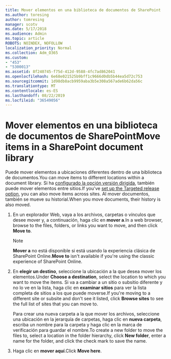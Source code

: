 ```yaml
---
title: Mover elementos en una biblioteca de documentos de SharePoint
ms.author: toresing
author: tomresing
manager: scotv
ms.date: 5/17/2018
ms.audience: Admin
ms.topic: article
ROBOTS: NOINDEX, NOFOLLOW
localization_priority: Normal
ms.collection: Adm_O365
ms.custom:
- "453"
- "5300013"
ms.assetid: 8f240745-f75d-412d-9588-4fc7ad862041
ms.openlocfilehash: 6e68e021525b9bff1c9666d0db5b44ea5d72c753
ms.sourcegitcommit: 1d98db8acb9959aba3b5e308a567ade6b62da56c
ms.translationtype: MT
ms.contentlocale: es-ES
ms.lasthandoff: 08/22/2019
ms.locfileid: "36549056"
---
```

# <a name="move-items-in-a-sharepoint-document-library"></a><span data-ttu-id="0f84e-102">Mover elementos en una biblioteca de documentos de SharePoint</span><span class="sxs-lookup"><span data-stu-id="0f84e-102">Move items in a SharePoint document library</span></span>

<span data-ttu-id="0f84e-103">Puede mover elementos a ubicaciones diferentes dentro de una biblioteca de documentos.</span><span class="sxs-lookup"><span data-stu-id="0f84e-103">You can move items to different locations within a document library.</span></span> <span data-ttu-id="0f84e-104">Si ha [configurado la opción versión dirigida](https://go.microsoft.com/fwlink/?linkid=622980), también puede mover elementos entre sitios.</span><span class="sxs-lookup"><span data-stu-id="0f84e-104">If you've [set up the Targeted release option](https://go.microsoft.com/fwlink/?linkid=622980), you can also move items across sites.</span></span> <span data-ttu-id="0f84e-105">Al mover documentos, también se mueve su historial.</span><span class="sxs-lookup"><span data-stu-id="0f84e-105">When you move documents, their history is also moved.</span></span>
  
1. <span data-ttu-id="0f84e-106">En un explorador Web, vaya a los archivos, carpetas o vínculos que desee mover y, a continuación, haga clic en **mover a**.</span><span class="sxs-lookup"><span data-stu-id="0f84e-106">In a web browser, browse to the files, folders, or links you want to move, and then click **Move to**.</span></span>

    > [!NOTE]
    > <span data-ttu-id="0f84e-107">**Mover a** no está disponible si está usando la experiencia clásica de SharePoint Online.</span><span class="sxs-lookup"><span data-stu-id="0f84e-107">**Move to** isn't available if you're using the classic experience of SharePoint Online.</span></span>
  
2. <span data-ttu-id="0f84e-108">En **elegir un destino**, seleccione la ubicación a la que desea mover los elementos.</span><span class="sxs-lookup"><span data-stu-id="0f84e-108">Under **Choose a destination**, select the location to which you want to move the items.</span></span> <span data-ttu-id="0f84e-109">Si va a cambiar a un sitio o subsitio diferente y no lo ve en la lista, haga clic en **examinar sitios** para ver la lista completa de sitios a los que puede moverse.</span><span class="sxs-lookup"><span data-stu-id="0f84e-109">If you're moving to a different site or subsite and don't see it listed, click **Browse sites** to see the full list of sites that you can move to.</span></span>

    <span data-ttu-id="0f84e-110">Para crear una nueva carpeta a la que mover los archivos, seleccione una ubicación en la jerarquía de carpetas, haga clic en **nueva carpeta**, escriba un nombre para la carpeta y haga clic en la marca de verificación para guardar el nombre.</span><span class="sxs-lookup"><span data-stu-id="0f84e-110">To create a new folder to move the files to, select a location in the folder hierarchy, click **New folder**, enter a name for the folder, and click the check mark to save the name.</span></span>

3. <span data-ttu-id="0f84e-111">Haga clic en **mover aquí**.</span><span class="sxs-lookup"><span data-stu-id="0f84e-111">Click **Move here**.</span></span>
